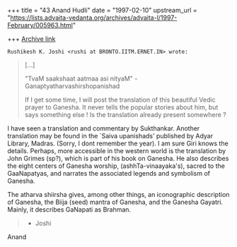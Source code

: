 +++
title = "43 Anand Hudli"
date = "1997-02-10"
upstream_url = "https://lists.advaita-vedanta.org/archives/advaita-l/1997-February/005963.html"

+++
[Archive link](https://lists.advaita-vedanta.org/archives/advaita-l/1997-February/005963.html)

    Rushikesh K. Joshi <rushi at BRONTO.IITM.ERNET.IN> wrote:
> [...]
>
> "TvaM saakshaat aatmaa asi nityaM" - Ganaptyatharvashirshopanishad
>
> If I get some time, I will post the translation of this
> beautiful Vedic prayer to Ganesha. It never tells the popular stories
> about him, but says something else ! Is the translation already
> present somewhere ?
>
>
   I have seen a translation and commentary by Sukthankar. Another
   translation may be found in the `Saiva upanishads' published by
   Adyar Library, Madras. (Sorry, I dont remember the year). I am sure
   Giri knows the details. Perhaps, more accessible in the western
   world is the translation by John Grimes (sp?), which is part of his
   book on Ganesha. He also describes the eight centers of Ganesha worship,
   (ashhTa-vinaayaka's), sacred to the GaaNapatyas, and narrates the
   associated legends and symbolism of Ganesha.

   The atharva shiirsha gives, among other things, an iconographic
   description of Ganesha, the Biija (seed) mantra of Ganesha, and the
   Ganesha Gayatri. Mainly, it describes GaNapati as Brahman.


> - Joshi
>
>

 Anand

